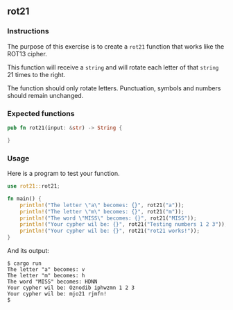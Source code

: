 ## rot21

### Instructions

The purpose of this exercise is to create a `rot21` function that works like the ROT13 cipher.

This function will receive a `string` and will rotate each letter of that `string` 21 times to the right.

The function should only rotate letters. Punctuation, symbols and numbers should remain unchanged.

### Expected functions

```rust
pub fn rot21(input: &str) -> String {

}
```

### Usage

Here is a program to test your function.

```rust
use rot21::rot21;

fn main() {
    println!("The letter \"a\" becomes: {}", rot21("a"));
    println!("The letter \"m\" becomes: {}", rot21("m"));
    println!("The word \"MISS\" becomes: {}", rot21("MISS"));
    println!("Your cypher wil be: {}", rot21("Testing numbers 1 2 3"));
    println!("Your cypher wil be: {}", rot21("rot21 works!"));
}

```

And its output:

```console
$ cargo run
The letter "a" becomes: v
The letter "m" becomes: h
The word "MISS" becomes: HDNN
Your cypher wil be: Oznodib iphwzmn 1 2 3
Your cypher wil be: mjo21 rjmfn!
$
```
